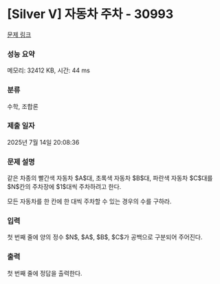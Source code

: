 # [Silver V] 자동차 주차 - 30993 

[문제 링크](https://www.acmicpc.net/problem/30993) 

### 성능 요약

메모리: 32412 KB, 시간: 44 ms

### 분류

수학, 조합론

### 제출 일자

2025년 7월 14일 20:08:36

### 문제 설명

<p>같은 차종의 빨간색 자동차 $A$대, 초록색 자동차 $B$대, 파란색 자동차 $C$대를 $N$칸의 주차장에 $1$대씩 주차하려고 한다.</p>

<p>모든 자동차를 한 칸에 한 대씩 주차할 수 있는 경우의 수를 구하라.</p>

### 입력 

 <p>첫 번째 줄에 양의 정수 $N$, $A$, $B$, $C$가 공백으로 구분되어 주어진다.</p>

### 출력 

 <p>첫 번째 줄에 정답을 출력한다.</p>


